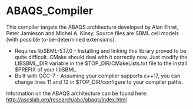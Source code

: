 # ABAQS_Compiler

This compiler targets the ABAQS architecture developed by Alan Ehret, Peter Jamieson and Michel A. Kinsy. Source files are SBML cell models (with possible to-be-determined extensions).

* Requires libSBML-5.17.0 - Installing and linking this library proved to be quite difficult. CMake should deal with it correctly now. Just modify the LIBSBML_DIR variable in the $TOP_DIR/CMakeLists.txt file to the install $PREFIX of your libSBML.
* Built with GCC-7 - Assuming your compiler supports c++17, you can change lines 11 and 12 in $TOP_DIR/configure to your compiler paths.

Information on the ABAQS architecture can be found here: http://ascslab.org/research/abc/abaqs/index.html
